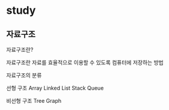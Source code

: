 # study

## 자료구조


자료구조란?

자료구조란 자료를 효율적으로 이용할 수 있도록 컴퓨터에 저장하는 방법

자료구조의 분류

선형 구조
Array
Linked List
Stack
Queue

비선형 구조
Tree
Graph
